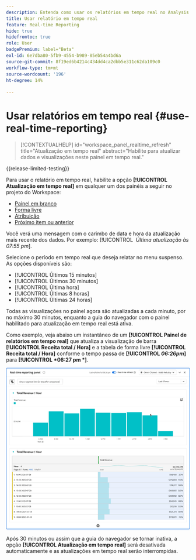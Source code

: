 ```yaml
---
description: Entenda como usar os relatórios em tempo real no Analysis Workspace.
title: Usar relatório em tempo real
feature: Real-time Reporting
hide: true
hidefromtoc: true
role: User
badgePremium: label="Beta"
exl-id: 6e7dba80-5fb9-4554-b989-85eb54a4bd6a
source-git-commit: 8f19ed6b4214c434dd4ca2dbb5e311c62da109c0
workflow-type: tm+mt
source-wordcount: '196'
ht-degree: 14%

---
```


# Usar relatórios em tempo real {#use-real-time-reporting}

>[!CONTEXTUALHELP]
>id="workspace_panel_realtime_refresh"
>title="Atualização em tempo real"
>abstract="Habilite para atualizar dados e visualizações neste painel em tempo real."

{{release-limited-testing}}

Para usar o relatório em tempo real, habilite a opção **[!UICONTROL Atualização em tempo real]** em qualquer um dos painéis a seguir no projeto do Workspace:

* [Painel em branco](/help/analysis-workspace/c-panels/blank-panel.md)
* [Forma livre](/help/analysis-workspace/c-panels/freeform-panel.md)
* [Atribuição](/help/analysis-workspace/c-panels/attribution.md)
* [Próximo item ou anterior](/help/analysis-workspace/c-panels/next-previous.md)

Você verá uma mensagem com o carimbo de data e hora da atualização mais recente dos dados. Por exemplo: [!UICONTROL &#x200B; *Última atualização às 07:55 pm*].

Selecione o período em tempo real que deseja relatar no menu suspenso. As opções disponíveis são:

* [!UICONTROL Últimos 15 minutos]
* [!UICONTROL Últimos 30 minutos]
* [!UICONTROL Última hora]
* [!UICONTROL Últimas 8 horas]
* [!UICONTROL Últimas 24 horas]

Todas as visualizações no painel agora são atualizadas a cada minuto, por no máximo 30 minutos, enquanto a guia do navegador com o painel habilitado para atualização em tempo real está ativa.

Como exemplo, veja abaixo um instantâneo de um **[!UICONTROL Painel de relatórios em tempo real]** que atualiza a visualização de barra **[!UICONTROL Receita total / Hora]** e a tabela de forma livre **[!UICONTROL Receita total / Hora]** conforme o tempo passa de **[!UICONTROL *06:26pm*]** para **[!UICONTROL *06:27 pm *]**.

![Atualização em tempo real](assets/real-time-refresh.gif)

Após 30 minutos ou assim que a guia do navegador se tornar inativa, a opção **[!UICONTROL Atualização em tempo real]** será desativada automaticamente e as atualizações em tempo real serão interrompidas.
